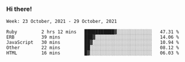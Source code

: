 ### Hi there!

<!--START_SECTION:waka-->
```text
Week: 23 October, 2021 - 29 October, 2021

Ruby         2 hrs 12 mins   ███████████▓░░░░░░░░░░░░░   47.31 % 
ERB          39 mins         ███▓░░░░░░░░░░░░░░░░░░░░░   14.06 % 
JavaScript   30 mins         ██▓░░░░░░░░░░░░░░░░░░░░░░   10.94 % 
Other        22 mins         ██░░░░░░░░░░░░░░░░░░░░░░░   08.12 % 
HTML         16 mins         █▓░░░░░░░░░░░░░░░░░░░░░░░   06.03 % 
```
<!--END_SECTION:waka-->
